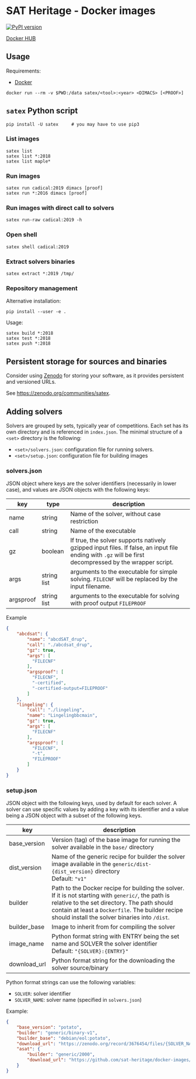 # SAT Heritage - Docker images

[![PyPI version](https://badge.fury.io/py/satex.svg)](https://badge.fury.io/py/satex)

[Docker HUB](https://hub.docker.com/u/satex)

## Usage

Requirements:
* [Docker](https://docker.com)

```
docker run --rm -v $PWD:/data satex/<tool>:<year> <DIMACS> [<PROOF>]
```

## `satex` Python script

```
pip install -U satex     # you may have to use pip3
```

### List images
```
satex list
satex list *:2018
satex list maple*
```

### Run images
```
satex run cadical:2019 dimacs [proof]
satex run *:2016 dimacs [proof]
```

### Run images with direct call to solvers
```
satex run-raw cadical:2019 -h
```

### Open shell
```
satex shell cadical:2019
```

### Extract solvers binaries
```
satex extract *:2019 /tmp/
```

### Repository management

Alternative installation:
```
pip install --user -e .
```

Usage:
```
satex build *:2018
satex test *:2018
satex push *:2018
```

## Persistent storage for sources and binaries

Consider using [Zenodo](https://zenodo.org) for storing your software, as it provides persistent and versioned URLs.

See https://zenodo.org/communities/satex.


## Adding solvers

Solvers are grouped by sets, typically year of competitions. Each set has its own directory and is referenced in `index.json`.
The minimal structure of a `<set>` directory is the following:
* `<set>/solvers.json`: configuration file for running solvers.
* `<set>/setup.json`: configuration file for building images

### solvers.json

JSON object where keys are the solver identifiers (necessarily in lower case),
and values are JSON objects with the following keys:

| key | type | description |
| --- | --- | --- |
| name | string | Name of the solver, without case restriction |
| call | string | Name of the executable |
| gz | boolean | If true, the solver supports natively gzipped input files.  If false, an input file ending with `.gz` will be first decompressed by the wrapper script. |
| args | string list | arguments to the executable for simple solving. `FILECNF` will be replaced by the input filename. |
| argsproof | string list | arguments to the executable for solving with proof output `FILEPROOF` |


Example
```json
{
    "abcdsat": {
        "name": "abcdSAT_drup",
        "call": "./abcdsat_drup",
        "gz": true,
        "args": [
          "FILECNF"
        ],
        "argsproof": [
          "FILECNF",
          "-certified",
          "-certified-output=FILEPROOF"
        ]
    },
    "lingeling": {
        "call": "./lingeling",
        "name": "Lingelingbbcmain",
        "gz": true,
        "args": [
          "FILECNF"
        ],
        "argsproof": [
          "FILECNF",
          "-t",
          "FILEPROOF"
        ]
    }
}
```

### setup.json

JSON object with the following keys, used by default for each solver.
A solver can use specific values by adding a key with its identifier and a value
being a JSON object with a subset of the following keys.

| key | description |
| --- | --- |
| base_version | Version (tag) of the base image for running the solver available in the `base/` directory |
| dist_version | Name of the generic recipe for builder the solver image available in the `generic/dist-{dist_version}` directory<br>Default: `"v1"` |
| builder | Path to the Docker recipe for building the solver. If it is not starting with `generic/`, the path is relative to the set directory. The path should contain at least a `Dockerfile`. The builder recipe should install the solver binaries into `/dist`. |
| builder_base | Image to inherit from for compiling the solver |
| image_name | Python format string with ENTRY being the set name and SOLVER the solver identifier<br/>Default: `"{SOLVER}:{ENTRY}"` |
| download_url | Python format string for the downloading the solver source/binary |

Python format strings can use the following variables:
* `SOLVER`: solver identifier
* `SOLVER_NAME`: solver name (specified in `solvers.json`)


Example:
```json
{
    "base_version": "potato",
    "builder": "generic/binary-v1",
    "builder_base": "debian/eol:potato",
    "download_url": "https://zenodo.org/record/3676454/files/{SOLVER_NAME}?download=1",
    "asat": {
        "builder": "generic/2000",
        "download_url": "https://github.com/sat-heritage/docker-images/releases/download/packages/2000-{SOLVER_NAME}.src.tgz"
    }
}
```

